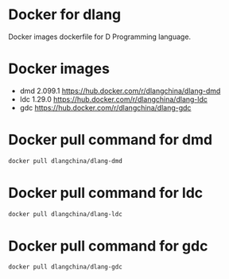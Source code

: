# Docker for dlang
Docker images dockerfile for D Programming language.

# Docker images
 * dmd 2.099.1 https://hub.docker.com/r/dlangchina/dlang-dmd
 * ldc 1.29.0 https://hub.docker.com/r/dlangchina/dlang-ldc
 * gdc  https://hub.docker.com/r/dlangchina/dlang-gdc

# Docker pull command for dmd
```bash
docker pull dlangchina/dlang-dmd
```

# Docker pull command for ldc
```bash
docker pull dlangchina/dlang-ldc
```

# Docker pull command for gdc
```bash
docker pull dlangchina/dlang-gdc
```
